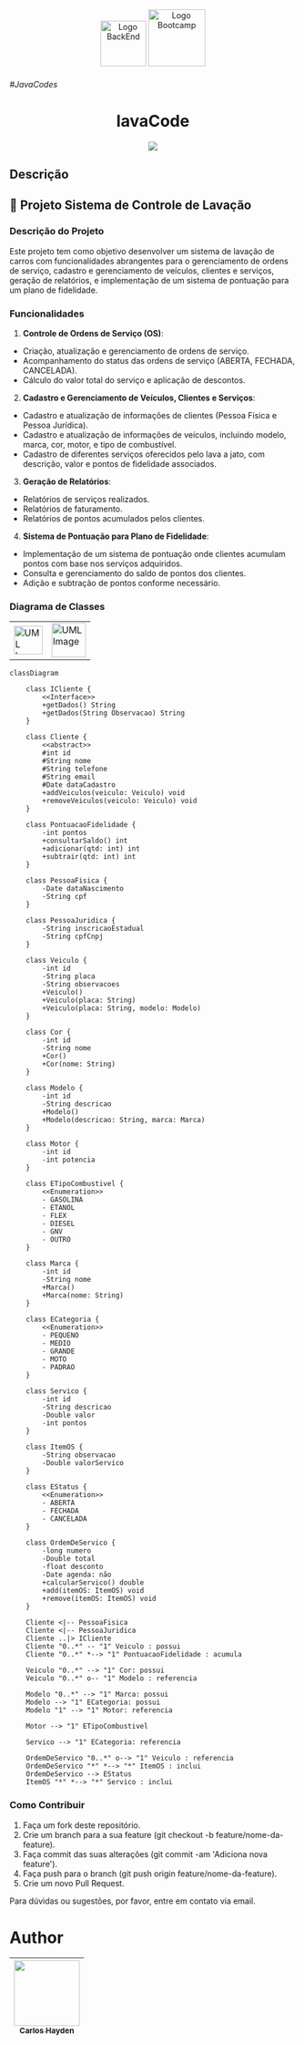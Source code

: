 <div align="center">
<img src="https://hermes.dio.me/tracks/a039b34c-7aa8-4a3d-b765-07c8c837f67a.png" alt="Logo BackEnd" width="80">

<img src="https://encrypted-tbn0.gstatic.com/images?q=tbn:ANd9GcSCcxkA70BX5H1N1FFSkncQ-InOpqloUVZLcA&usqp=CAU" alt="Logo Bootcamp" width="100">
</div>

###### #JavaCodes



<h1 align="center"> lavaCode </h1>



<p align="center">
<img src="http://img.shields.io/static/v1?label=STATUS&message=EM%20DESENVOLVIMENTO&color=GREEN&style=for-the-badge"/>
</p>

## Descrição

## 📱 Projeto Sistema de Controle de Lavação



### Descrição do Projeto

Este projeto tem como objetivo desenvolver um sistema de lavação de carros com funcionalidades abrangentes para o gerenciamento de ordens de serviço, cadastro e gerenciamento de veículos, clientes e serviços, geração de relatórios, e implementação de um sistema de pontuação para um plano de fidelidade.

### Funcionalidades

1. __Controle de Ordens de Serviço (OS)__:
- Criação, atualização e gerenciamento de ordens de serviço.
- Acompanhamento do status das ordens de serviço (ABERTA, FECHADA, CANCELADA).
- Cálculo do valor total do serviço e aplicação de descontos.
2. __Cadastro e Gerenciamento de Veículos, Clientes e Serviços__:
- Cadastro e atualização de informações de clientes (Pessoa Física e Pessoa Jurídica).
- Cadastro e atualização de informações de veículos, incluindo modelo, marca, cor, motor, e tipo de combustível.
- Cadastro de diferentes serviços oferecidos pelo lava a jato, com descrição, valor e pontos de fidelidade associados.
3. __Geração de Relatórios__:
- Relatórios de serviços realizados.
- Relatórios de faturamento.
- Relatórios de pontos acumulados pelos clientes.
4. __Sistema de Pontuação para Plano de Fidelidade__:
- Implementação de um sistema de pontuação onde clientes acumulam pontos com base nos serviços adquiridos.
- Consulta e gerenciamento do saldo de pontos dos clientes.
- Adição e subtração de pontos conforme necessário.

### Diagrama de Classes

<table>
  <tr>
    <td>
      <img src="https://freecomputerbooks.com/covers/UML-Process.gif" alt="UML Image" width="50">
    </td>
    <td>
      <img src="https://seeklogo.com/images/M/mermaid-logo-31DD0B8905-seeklogo.com.png" alt="UML Image" width="60">
    </td>
  </tr>
</table>



``` mermaid
classDiagram

    class ICliente {
        <<Interface>>
        +getDados() String
        +getDados(String Observacao) String
    }
    
    class Cliente {
        <<abstract>>
        #int id
        #String nome
        #String telefone
        #String email
        #Date dataCadastro
        +addVeiculos(veiculo: Veiculo) void
        +removeVeiculos(veiculo: Veiculo) void
    }

    class PontuacaoFidelidade {
        -int pontos
        +consultarSaldo() int
        +adicionar(qtd: int) int
        +subtrair(qtd: int) int
    }
    
    class PessoaFisica {
        -Date dataNascimento
        -String cpf
    }

    class PessoaJuridica {
        -String inscricaoEstadual
        -String cpfCnpj
    }

    class Veiculo {
        -int id
        -String placa
        -String observacoes
        +Veiculo()
        +Veiculo(placa: String)
        +Veiculo(placa: String, modelo: Modelo)
    }

    class Cor {
        -int id
        -String nome
        +Cor()
        +Cor(nome: String)
    }

    class Modelo {
        -int id
        -String descricao
        +Modelo()
        +Modelo(descricao: String, marca: Marca)
    }

    class Motor {
        -int id
        -int potencia
    }

    class ETipoCombustivel {
        <<Enumeration>>
        - GASOLINA
        - ETANOL
        - FLEX
        - DIESEL 
        - GNV
        - OUTRO
    }
    
    class Marca {
        -int id
        -String nome
        +Marca()
        +Marca(nome: String)
    }

    class ECategoria {
        <<Enumeration>>
        - PEQUENO
        - MEDIO 
        - GRANDE
        - MOTO 
        - PADRAO
    }

    class Servico {
        -int id
        -String descricao
        -Double valor
        -int pontos
    }

    class ItemOS {
        -String observacao
        -Double valorServico
    }

    class EStatus {
        <<Enumeration>>
        - ABERTA 
        - FECHADA
        - CANCELADA 
    }

    class OrdemDeServico {
        -long numero
        -Double total
        -float desconto
        -Date agenda: não
        +calcularServico() double
        +add(itemOS: ItemOS) void
        +remove(itemOS: ItemOS) void
    }

    Cliente <|-- PessoaFisica
    Cliente <|-- PessoaJuridica
    Cliente ..|> ICliente
    Cliente "0..*" -- "1" Veiculo : possui
    Cliente "0..*" *--> "1" PontuacaoFidelidade : acumula

    Veiculo "0..*" --> "1" Cor: possui
    Veiculo "0..*" o-- "1" Modelo : referencia

    Modelo "0..*" --> "1" Marca: possui
    Modelo --> "1" ECategoria: possui
    Modelo "1" --> "1" Motor: referencia

    Motor --> "1" ETipoCombustivel

    Servico --> "1" ECategoria: referencia

    OrdemDeServico "0..*" o--> "1" Veiculo : referencia
    OrdemDeServico "*" *--> "*" ItemOS : inclui
    OrdemDeServico --> EStatus
    ItemOS "*" *--> "*" Servico : inclui
```


### Como Contribuir

1. Faça um fork deste repositório.
2. Crie um branch para a sua feature (git checkout -b feature/nome-da-feature).
3. Faça commit das suas alterações (git commit -am 'Adiciona nova feature').
4. Faça push para o branch (git push origin feature/nome-da-feature).
5. Crie um novo Pull Request.

Para dúvidas ou sugestões, por favor, entre em contato via email.

# Author

| [<img src="https://avatars.githubusercontent.com/u/79289647?v=4" width=115><br><sub>Carlos Hayden</sub>](https://github.com/JunhaumHayden) |
| :---: |